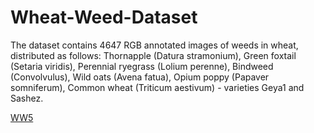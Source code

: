 # Wheat-Weed-Dataset
The dataset contains 4647 RGB annotated images of weeds in wheat, distributed as follows:  Thornapple (Datura stramonium),  Green foxtail (Setaria viridis),  Perennial ryegrass (Lolium perenne),  Bindweed (Convolvulus),  Wild oats (Avena fatua),  Opium poppy (Papaver somniferum),  Common wheat (Triticum aestivum) - varieties Geya1 and Sashez.

[WW5](https://github.com/asydesign/Wheat-Weed-Dataset/assets/5954952/02783a4f-0d1a-422b-806a-aa73b33d779d)
